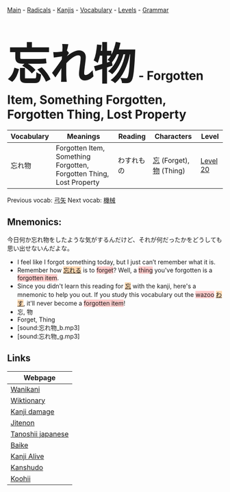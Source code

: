 <style> bigfont {font-size: 100px}</style>
[Main](../README.md) -
[Radicals](../radicals.md) -
[Kanjis](../kanjis.md) -
[Vocabulary](../vocabulary.md) -
[Levels](../levels.md) -
[Grammar](../grammar.md)
# <bigfont> 忘れ物</bigfont> - Forgotten Item, Something Forgotten, Forgotten Thing, Lost Property 

| Vocabulary | Meanings | Reading | Characters | Level |
| --- | --- | --- | --- | --- |
| 忘れ物 | Forgotten Item, Something Forgotten, Forgotten Thing, Lost Property | わすれもの |  [忘](../kanjis/忘.md) (Forget), [物](../kanjis/物.md) (Thing) | [Level 20](../levels/wk_level20.md) |

Previous vocab: [弓矢](弓矢.md) Next vocab: [機械](機械.md) 

## Mnemonics:
今日何か忘れ物をしたような気がするんだけど、それが何だったかをどうしても思い出せないんだよな。
* I feel like I forgot something today, but I just can’t remember what it is.
* Remember how <span style="background-color:#fed8b1"> [忘れる]([忘](https://jisho.org/search/忘)れる)</span> is to <span style="background-color:#ffcccb"> forget</span>? Well, a <span style="background-color:#ffcccb"> thing</span> you've forgotten is a <span style="background-color:#ffcccb"> forgotten item</span>.
* Since you didn't learn this reading for <span style="background-color:#fed8b1"> [忘](https://jisho.org/search/忘)</span> with the kanji, here's a mnemonic to help you out. If you study this vocabulary out the <span style="background-color:#ffcccb"> wazoo</span> <span style="background-color:#fed8b1"> [わす](https://jisho.org/search/わす)</span>, it'll never become a <span style="background-color:#ffcccb"> forgotten item</span>!
* 忘, 物
* Forget, Thing
* [sound:忘れ物_b.mp3]
* [sound:忘れ物_g.mp3]


## Links 

| Webpage |
| --- |
| [Wanikani          ](https://www.wanikani.com/kanji/忘れ物) |
| [Wiktionary        ](https://en.wiktionary.org/wiki/忘れ物) |
| [Kanji damage      ](http://www.kanjidamage.com/kanji/search?utf8=✓&q=忘れ物) |
| [Jitenon           ](https://jitenon.com/kanji/忘れ物) |
| [Tanoshii japanese ](https://www.tanoshiijapanese.com/dictionary/kanji.cfm?k=忘れ物) |
| [Baike             ](https://baike.baidu.com/item/忘れ物) |
| [Kanji Alive       ](https://app.kanjialive.com/忘れ物) |
| [Kanshudo          ](https://www.kanshudo.com/searchmn?q=忘れ物) |
| [Koohii            ](https://kanji.koohii.com/study/kanji/忘れ物) |
